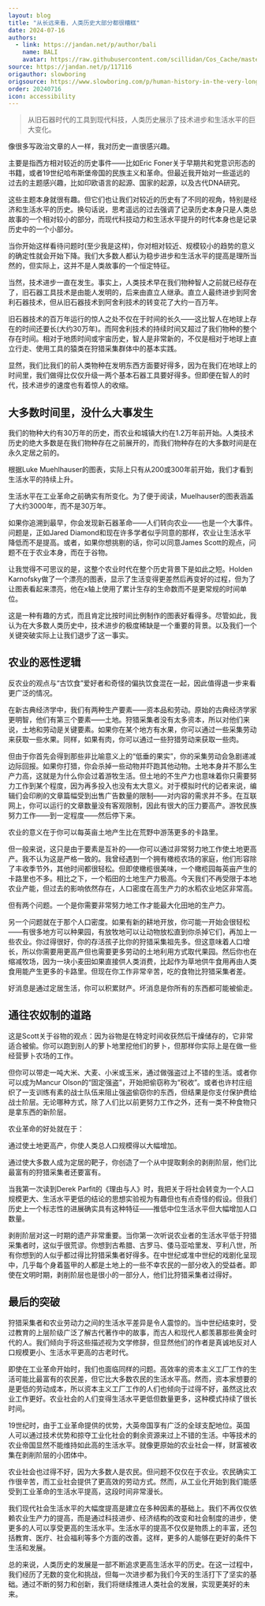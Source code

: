 ```yaml
---
layout: blog
title: "从长远来看，人类历史大部分都很糟糕"
date: 2024-07-16
authors:
  - link: https://jandan.net/p/author/bali
    name: BALI
    avatar: https://raw.githubusercontent.com/scillidan/Cos_Cache/master/avater/jin.png
source: https://jandan.net/p/117116
origauthor: slowboring
origsource: https://www.slowboring.com/p/human-history-in-the-very-long-run-1d4
order: 20240716
icon: accessibility
---
```


> 从旧石器时代的工具到现代科技，人类历史展示了技术进步和生活水平的巨大变化。

像很多写政治文章的人一样，我对历史一直很感兴趣。

主要是指西方相对较近的历史事件——比如Eric Foner关于早期共和党意识形态的书籍，或者19世纪哈布斯堡帝国的民族主义和革命。但最近我开始对一些遥远的过去的主题感兴趣，比如印欧语言的起源、国家的起源，以及古代DNA研究。

这些主题本身就很有趣。但它们也让我们对较近的历史有了不同的视角，特别是经济和生活水平的历史。换句话说，思考遥远的过去强调了记录历史本身只是人类总故事的一个相对较小的部分，而现代科技动力和生活水平提升的时代本身也是记录历史中的一个小部分。

当你开始这样看待问题时(至少我是这样)，你对相对较近、规模较小的趋势的意义的确定性就会开始下降。我们大多数人都认为稳步进步和生活水平的提高是理所当然的，但实际上，这并不是人类故事的一个恒定特征。

当然，技术进步一直在发生。事实上，人类技术早在我们物种智人之前就已经存在了，旧石器工具技术是由能人发明的，后来由直立人继承。直立人最终进步到阿舍利石器技术，但从旧石器技术到阿舍利技术的转变花了大约一百万年。

旧石器技术的百万年运行的惊人之处不仅在于时间的长久——这比智人在地球上存在的时间还要长(大约30万年)。而阿舍利技术的持续时间又超过了我们物种的整个存在时间。相对于地质时间或宇宙历史，智人是非常新的，不仅是相对于地球上直立行走、使用工具的猿类在狩猎采集群体中的基本实践。

显然，我们比我们的前人类物种在发明东西方面要好得多，因为在我们在地球上的时间里，我们做得比仅仅升级一两个基本石器工具要好得多。但即便在智人的时代，技术进步的速度也有着惊人的收缩。

## 大多数时间里，没什么大事发生

我们的物种大约有30万年的历史，而农业和城镇大约在1.2万年前开始。人类技术历史的绝大多数是在我们物种存在之前展开的，而我们物种存在的大多数时间是在永久定居之前的。

根据Luke Muehlhauser的图表，实际上只有从200或300年前开始，我们才看到生活水平的持续上升。

生活水平在工业革命之前确实有所变化。为了便于阅读，Muelhauser的图表涵盖了大约3000年，而不是30万年。

如果你追溯到最早，你会发现新石器革命——人们转向农业——也是一个大事件。问题是，正如Jared Diamond和现在许多学者似乎同意的那样，农业让生活水平降低而不是提高。或者，如果你想挑剔的话，你可以同意James Scott的观点，问题不在于农业本身，而在于谷物。

让我觉得不可思议的是，这整个农业时代在整个历史背景下是如此之短。Holden Karnofsky做了一个漂亮的图表，显示了生活变得更差然后再变好的过程，但为了让图表看起来漂亮，他在x轴上使用了累计生存的生命数而不是更常规的时间单位。

这是一种有趣的方式，而且肯定比按时间比例制作的图表好看得多。尽管如此，我认为在大多数人类历史中，技术进步的极度稀缺是一个重要的背景。以及我们一个关键突破实际上让我们退步了这一事实。

## 农业的恶性逻辑

反农业的观点与“古饮食”爱好者和奇怪的偏执饮食混在一起，因此值得退一步来看更广泛的情况。

在新古典经济学中，我们有两种生产要素——资本品和劳动。原始的古典经济学家更明智，他们有第三个要素——土地。狩猎采集者没有太多资本，所以对他们来说，土地和劳动是关键要素。如果你在某个地方有水果，你可以通过一些采集劳动来获取一些水果。同样，如果有肉，你可以通过一些狩猎劳动来获取一些肉。

但由于你首先会得到那些非比喻意义上的“低垂的果实”，你的采集劳动会急剧递减边际回报。如果你打猎，你会杀掉一些动物并吓跑其他动物。土地本身并不那么生产力高，这就是为什么你会过着游牧生活。但土地的不生产力也意味着你只需要努力工作到某个程度，因为再多投入也没有太大意义。对于模拟时代的记者来说，编辑们会印刷的文章篇幅受到出售广告数量的限制——对内容的需求并不多。在互联网上，你可以运行的文章数量没有客观限制，因此有很大的压力要高产。游牧民族努力工作——到一定程度——然后停下来。

农业的意义在于你可以每英亩土地产生比在荒野中游荡更多的卡路里。

但一般来说，这只是由于要素是互补的——你可以通过非常努力地工作使土地更高产。我不认为这是严格一致的。我曾经遇到一个拥有橄榄农场的家庭，他们形容除了丰收季节外，其他时间都很轻松。但即使橄榄很美味，一个橄榄园每英亩产生的卡路里也不多。相比之下，一个稻田的土地生产力极高。今天我们不再受限于本地农业产能，但过去的影响依然存在，人口密度在高生产力的水稻农业地区非常高。

但有两个问题。一个是你需要非常努力地工作才能最大化田地的生产力。

另一个问题就在于那个人口密度。如果有新的耕地开放，你可能一开始会很轻松——有很多地方可以种果园，有放牧地可以让动物放松直到你杀掉它们，再加上一些农业。你过得很好，你的存活孩子比你的狩猎采集祖先多。但这意味着人口增长，所以你需要用更高产但也需要更多劳动的土地利用方式取代果园。然后你也在缩减牧场，因为一块小麦田如果直接供人类消费，比起作为草地供牛食用再由人类食用能产生更多的卡路里。但现在你工作非常辛苦，吃的食物比狩猎采集者差。

好消息是通过定居生活，你可以积累财产。坏消息是你所有的东西都可能被偷走。

## 通往农奴制的道路

这是Scott关于谷物的观点：因为谷物是在特定时间收获然后干燥储存的，它非常适合被偷。你可以跑到别人的萝卜地里挖他们的萝卜，但那样你实际上是在做一些经营萝卜农场的工作。

但你可以带走一吨大米、大麦、小米或玉米，通过做强盗过上不错的生活。或者你可以成为Mancur Olson的“固定强盗”，开始把偷窃称为“税收”。或者也许村庄组织了一支训练有素的战士队伍来阻止强盗偷窃你的东西，但结果是你支付保护费给战士阶层。无论哪种方式，除了人们比以前更努力工作之外，还有一类不种食物只是拿东西的新阶层。

农业革命的好处就在于：

通过使土地更高产，你使人类总人口规模得以大幅增加。

通过使大多数人成为定居的靶子，你创造了一个从中提取剩余的剥削阶层，他们比最富有的狩猎采集者还要富有。

当我第一次读到Derek Parfit的《理由与人》时，我把关于将社会转变为一个人口规模更大、生活水平更低的结论的思想实验视为有趣但也有点奇怪的假设。但我们历史上一个标志性的进展确实具有这种特征——推低中位生活水平但大幅增加人口数量。

剥削阶层对这一时期的遗产非常重要。当你第一次听说农业者的生活水平低于狩猎采集者时，这似乎很荒谬。你想到古希腊、古罗马、倭马亚哈里发、亨利八世，所有你想到的人似乎都过得比狩猎采集者好得多。在中世纪或准中世纪的戏剧化呈现中，几乎每个身着盔甲的人都是土地上的一些不幸农民的一部分收入的受益者。即使在文明时期，剥削阶层也是很小的一部分人，他们比狩猎采集者过得好。

## 最后的突破

狩猎采集者和农业劳动力之间的生活水平差异是令人震惊的。当中世纪结束时，受过教育的上层阶级广泛了解古代著作中的故事，而古人和现代人都羡慕那些黄金时代的人。我们倾向于将这些描述视为文学修辞，但显然他们的作者是真诚地反对人口规模更小、生活水平更高的古老时代。

即使在工业革命开始时，我们也面临同样的问题。高效率的资本主义工厂工作的生活可能比最富有的农民差，但它比大多数农民的生活水平高。然而，资本家想要的是更低的劳动成本，所以资本主义工厂工作的人们也倾向于过得不好，虽然这比农业工作更好。农业社会的人们变得生活水平更低但数量更多，这种模式持续了很长时间。

19世纪时，由于工业革命提供的优势，大英帝国享有广泛的全球支配地位。英国人可以通过技术优势和掠夺工业化社会的剩余资源来过上不错的生活。中等技术的农业帝国显然不能维持如此高的生活水平。就像更原始的农业社会一样，财富被收集在剥削阶层的小团体中。

农业社会也过得不好，因为大多数人是农民。但问题不仅仅在于农业。农民确实工作很辛苦，而工业社会提供了更高效的劳动方式。然而，从工业化开始到我们能感受到工业革命的生活水平提高，这段时间非常漫长。

我们现代社会生活水平的大幅度提高是建立在多种因素的基础上。我们不再仅仅依赖农业生产力的提高，而是通过科技进步、经济结构的改变和社会制度的进步，使更多的人可以享受更高的生活水平。生活水平的提高不仅仅是物质上的丰富，还包括教育、医疗、社会福利等多个方面的改善。这样，更多的人能够在更好的条件下生活和发展。

总的来说，人类历史的发展是一部不断追求更高生活水平的历史。在这一过程中，我们经历了无数的变化和挑战，但每一次进步都为我们今天的生活打下了坚实的基础。通过不断的努力和创新，我们将继续推进人类社会的发展，实现更美好的未来。